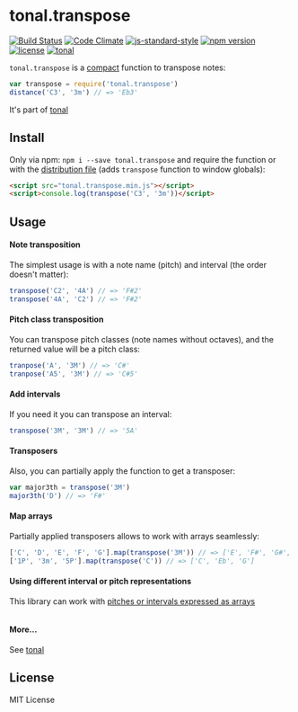 # tonal.transpose

[![Build Status](https://travis-ci.org/danigb/tonal.svg?branch=master)](https://travis-ci.org/danigb/tonal.transpose)
[![Code Climate](https://codeclimate.com/github/danigb/tonal.transpose/badges/gpa.svg)](https://codeclimate.com/github/danigb/tonal.transpose)
[![js-standard-style](https://img.shields.io/badge/code%20style-standard-brightgreen.svg?style=flat)](https://github.com/feross/standard)
[![npm version](https://img.shields.io/npm/v/tonal.transpose.svg)](https://www.npmjs.com/package/tonal.transpose)
[![license](https://img.shields.io/npm/l/tonal.transpose.svg)](https://www.npmjs.com/package/tonal.transpose)
[![tonal](https://img.shields.io/badge/lib-tonal-yellow.svg)](https://www.npmjs.com/package/tonal)


`tonal.transpose` is a [compact](https://rawgit.com/danigb/tonal.transpose/master/dist/disc.html) function to transpose notes:

```js
var transpose = require('tonal.transpose')
distance('C3', '3m') // => 'Eb3'
```

It's part of [tonal](https://www.npmjs.com/package/tonal)

## Install

Only via npm: `npm i --save tonal.transpose` and require the function or with the [distribution file](https://raw.githubusercontent.com/danigb/tonal.transpose/master/dist/tonal.transpose.min.js) (adds `transpose` function to window globals):

```html
<script src="tonal.transpose.min.js"></script>
<script>console.log(transpose('C3', '3m'))</script>
```

## Usage

#### Note transposition

The simplest usage is with a note name (pitch) and interval (the order doesn't matter):

```js
transpose('C2', '4A') // => 'F#2'
transpose('4A', 'C2') // => 'F#2'
```

#### Pitch class transposition

You can transpose pitch classes (note names without octaves), and the returned value will be a pitch class:

```js
tranpose('A', '3M') // => 'C#'
tranpose('A5', '3M') // => 'C#5'
```

#### Add intervals

If you need it you can transpose an interval:

```js
transpose('3M', '3M') // => '5A'
```

#### Transposers

Also, you can partially apply the function to get a transposer:

```js
var major3th = transpose('3M')
major3th('D') // => 'F#'
```

#### Map arrays

Partially applied transposers allows to work with arrays seamlessly:

```js
['C', 'D', 'E', 'F', 'G'].map(transpose('3M')) // => ['E', 'F#', 'G#', 'A', 'B']
['1P', '3m', '5P'].map(transpose('C')) // => ['C', 'Eb', 'G']
```

#### Using different interval or pitch representations

This library can work with [pitches or intervals expressed as arrays]()

```js
```

#### More...

See [tonal](https://www.npmjs.com/package/tonal)

## License

MIT License
